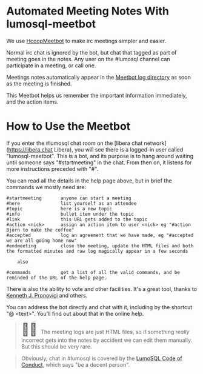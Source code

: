 # Automated Meeting Notes With lumosql-meetbot

We use [HcoopMeetbot](https://hcoop-meetbot.readthedocs.io) to make irc meetings simpler and easier.

Normal irc chat is ignored by the bot, but chat that tagged as part of meeting
goes in the notes. Any user on the #lumosql channel can participate in a
meeting, or call one.

Meetings notes automatically appear in the [Meetbot log directory](https://lumosql.org/meetings) as soon as 
the meeting is finished.

This Meetbot helps us remember the important information immediately, and the action items.

# How to Use the Meetbot

If you enter the #lumosql chat room on the [libera chat
network](https://libera.chat Libera), you will see there is a logged-in user
called "lumosql-meetbot". This is a bot, and its purpose is to hang around waiting until someone
says "#startmeeting" in the chat. From then on, it listens for more instructions preceded with "#".

You can read all the details in the help page above, but in brief the commands we mostly need are:

```
#startmeeting       anyone can start a meeting
#here               list yourself as an attendee
#topic              here is a new topic
#info               bullet item under the topic
#link               this URL gets added to the topic
#action <nick>      assign an action item to user <nick> eg "#action Björn to make the coffee"
#accepted           log an agreement that we have made, eg "#accepted we are all going home now"
#endmeeting         close the meeting, update the HTML files and both the formatted minutes and raw log magically appear in a few seconds

    also

#commands           get a list of all the valid commands, and be reminded of the URL of the help page.
```

There is also the ability to vote and other facilities. It's a great tool, thanks to
[Kenneth J. Pronovici](https://github.com/pronovic) and others.

You can address the bot directly and chat with it, including by the shortcut "@
\<text\>". You'll find out about that in the online help.


> <font size="6"> &#9757;&#127998; </font> The meeting logs are just HTML files, so if something *really* incorrect gets into the notes by accident we can edit them manually. But this should be very rare.

>    Obviously, chat in #lumosql is covered by the [LumoSQL Code of Conduct](CODE-OF-CONDUCT.md), which says "be a decent person".

